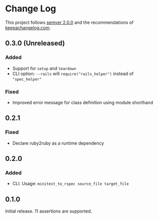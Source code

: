 Change Log
==========

This project follows [semver 2.0.0][1] and the recommendations
of [keepachangelog.com][2].

0.3.0 (Unreleased)
------------------

### Added
- Support for `setup` and `teardown`
- CLI option: `--rails` will `require("rails_helper")` instead
  of `"spec_helper"`

### Fixed
- Improved error message for class definition using module shorthand

0.2.1
-----

### Fixed
- Declare ruby2ruby as a runtime dependency

0.2.0
-----

### Added
- CLI.  Usage: `minitest_to_rspec source_file target_file`

0.1.0
-----

Initial release.  11 assertions are supported.

[1]: http://semver.org/spec/v2.0.0.html
[2]: http://keepachangelog.com/
